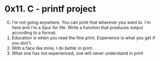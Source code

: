 # 0x11. C - printf project

0. I'm not going anywhere. You can print that wherever you want to. I'm here and I'm a Spur for life. Write a function that produces output according to a format.  
1. Education is when you read the fine print. Experience is what you get if you don't.
2. With a face like mine, I do better in print.
3. What one has not experienced, one will never understand in print
